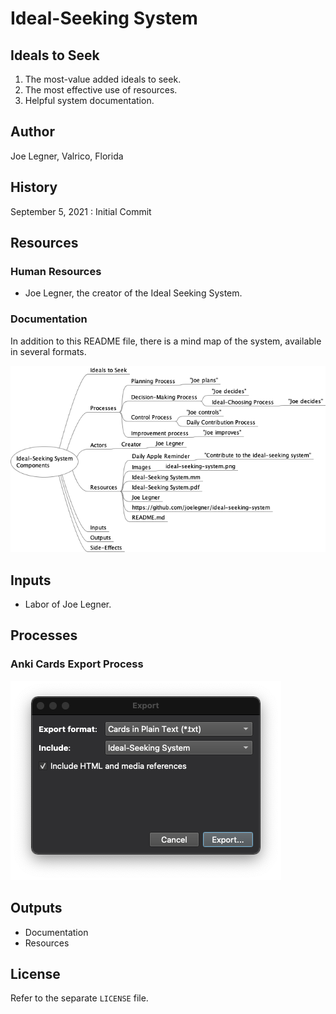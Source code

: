 # Ideal-Seeking System

## Ideals to Seek

1. The most-value added ideals to seek.
1. The most effective use of resources.
1. Helpful system documentation.

## Author

Joe Legner, Valrico, Florida

## History

September 5, 2021
: Initial Commit

## Resources

### Human Resources

- Joe Legner, the creator of the Ideal Seeking System.

### Documentation

In addition to this README file, there is a mind map of the system, available in several formats.

![Mind Map](images/ideal-seeking-system.png)

## Inputs

- Labor of Joe Legner.

## Processes

### Anki Cards Export Process

![Anki Card Export Dialog](images/anki-export-dialog.png)

## Outputs

- Documentation
- Resources

## License

Refer to the separate `LICENSE` file.
